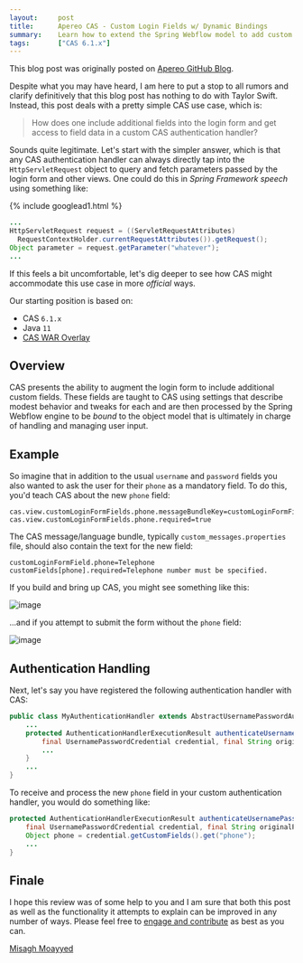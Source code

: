 ```yaml
---
layout:     post
title:      Apereo CAS - Custom Login Fields w/ Dynamic Bindings
summary:    Learn how to extend the Spring Webflow model to add custom fields to the CAS login form and the authentication process and take advantage of the additional user-provided data in customized authentication handlers.
tags:       ["CAS 6.1.x"]
---
```


<div class="alert alert-success"><i class="far fa-lightbulb"></i> This blog post was originally posted on <a href="https://github.com/apereo/apereo.github.io">Apereo GitHub Blog</a>.</div>

Despite what you may have heard, I am here to put a stop to all rumors and clarify definitively that this blog post has nothing to do with Taylor Swift. Instead, this post deals with a pretty simple CAS use case, which is:

> How does one include additional fields into the login form and get access to field data in a custom CAS authentication handler?

Sounds quite legitimate. Let's start with the simpler answer, which is that any CAS authentication handler can always directly tap into the `HttpServletRequest` object to query and fetch parameters passed by the login form and other views. One could do this in *Spring Framework speech* using something like:

{% include googlead1.html  %}

```java
...
HttpServletRequest request = ((ServletRequestAttributes)
  RequestContextHolder.currentRequestAttributes()).getRequest();
Object parameter = request.getParameter("whatever");
...
```

If this feels a bit uncomfortable, let's dig deeper to see how CAS might accommodate this use case in more *official* ways. 

Our starting position is based on:

- CAS `6.1.x`
- Java `11`
- [CAS WAR Overlay](https://github.com/apereo/cas-overlay-template)

## Overview

CAS presents the ability to augment the login form to include additional custom fields. These fields are taught to CAS using settings that describe modest behavior and tweaks for each and are then processed by the Spring Webflow engine to be *bound* to the object model that is ultimately in charge of handling and managing user input.

## Example

So imagine that in addition to the usual `username` and `password` fields you also wanted to ask the user for their `phone` as a mandatory field. To do this, you'd teach CAS about the new `phone` field:
 
```properties
cas.view.customLoginFormFields.phone.messageBundleKey=customLoginFormField.phone
cas.view.customLoginFormFields.phone.required=true
```

The CAS message/language bundle, typically `custom_messages.properties` file, should also contain the text for the new field:

```properties
customLoginFormField.phone=Telephone
customFields[phone].required=Telephone number must be specified.
```

If you build and bring up CAS, you might see something like this:

![image](https://user-images.githubusercontent.com/1205228/53297205-1a95cf80-37d8-11e9-9f82-aa1a2386aca3.png)

...and if you attempt to submit the form without the `phone` field:

![image](https://user-images.githubusercontent.com/1205228/53297209-35684400-37d8-11e9-996b-b173cf1c6040.png)

## Authentication Handling

Next, let's say you have registered the following authentication handler with CAS:

```java
public class MyAuthenticationHandler extends AbstractUsernamePasswordAuthenticationHandler {
    ...
    protected AuthenticationHandlerExecutionResult authenticateUsernamePasswordInternal(
        final UsernamePasswordCredential credential, final String originalPassword) {
        ...
    }
    ...
}
```


To receive and process the new `phone` field in your custom authentication handler, you would do something like:

```java
protected AuthenticationHandlerExecutionResult authenticateUsernamePasswordInternal(
    final UsernamePasswordCredential credential, final String originalPassword) {
    Object phone = credential.getCustomFields().get("phone");
    ...
}
```

## Finale

I hope this review was of some help to you and I am sure that both this post as well as the functionality it attempts to explain can be improved in any number of ways. Please feel free to [engage and contribute](https://apereo.github.io/cas/developer/Contributor-Guidelines.html) as best as you can.

[Misagh Moayyed](https://fawnoos.com)
